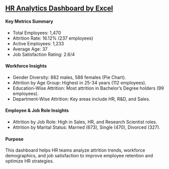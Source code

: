 
## [HR Analytics Dashboard by Excel](https://1drv.ms/x/c/1ea47a96be900876/ESDzBjGU0wJDqdmm324LTOIBPc6y2m8Hm2WpQvN4Cdukxg?e=FCwLtE)

#### Key Metrics Summary
* Total Employees: 1,470
* Attrition Rate: 16.12% (237 employees)
* Active Employees: 1,233
* Average Age: 37
* Job Satisfaction Rating: 2.6/4
#### Workforce Insights
* Gender Diversity: 882 males, 588 females (Pie Chart).
* Attrition by Age Group: Highest in 25-34 years (112 employees).
* Education-Wise Attrition: Most attrition in Bachelor’s Degree holders (99 employees).
* Department-Wise Attrition: Key areas include HR, R&D, and Sales.
#### Employee & Job Role Insights
* Attrition by Job Role: High in Sales, HR, and Research Scientist roles.
* Attrition by Marital Status: Married (673), Single (470), Divorced (327).
#### Purpose
This dashboard helps HR teams analyze attrition trends, workforce demographics, and job satisfaction to improve employee retention and optimize HR strategies.

